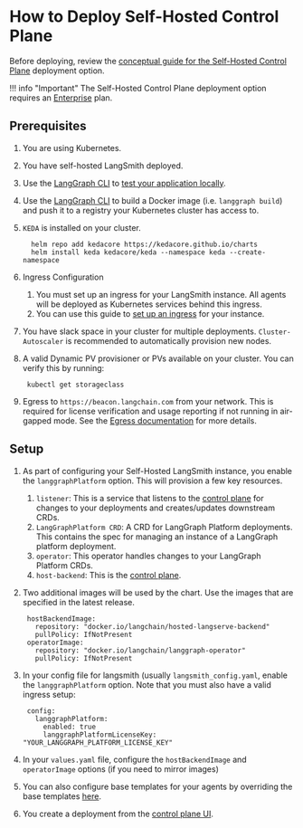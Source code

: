 # How to Deploy Self-Hosted Control Plane

Before deploying, review the [conceptual guide for the Self-Hosted Control Plane](../../concepts/langgraph_self_hosted_control_plane.md) deployment option.

!!! info "Important"
    The Self-Hosted Control Plane deployment option requires an [Enterprise](../../concepts/plans.md) plan.

## Prerequisites

1. You are using Kubernetes.
1. You have self-hosted LangSmith deployed.
1. Use the [LangGraph CLI](../../concepts/langgraph_cli.md) to [test your application locally](../../tutorials/langgraph-platform/local-server.md).
1. Use the [LangGraph CLI](../../concepts/langgraph_cli.md) to build a Docker image (i.e. `langgraph build`) and push it to a registry your Kubernetes cluster has access to.
1. `KEDA` is installed on your cluster.

         helm repo add kedacore https://kedacore.github.io/charts 
         helm install keda kedacore/keda --namespace keda --create-namespace
1. Ingress Configuration
    1. You must set up an ingress for your LangSmith instance. All agents will be deployed as Kubernetes services behind this ingress.
    1. You can use this guide to [set up an ingress](https://docs.smith.langchain.com/self_hosting/configuration/ingress) for your instance.
1. You have slack space in your cluster for multiple deployments. `Cluster-Autoscaler` is recommended to automatically provision new nodes.
1. A valid Dynamic PV provisioner or PVs available on your cluster. You can verify this by running:

        kubectl get storageclass
1. Egress to `https://beacon.langchain.com` from your network. This is required for license verification and usage reporting if not running in air-gapped mode. See the [Egress documentation](../../cloud/deployment/egress.md) for more details.

## Setup

1. As part of configuring your Self-Hosted LangSmith instance, you enable the `langgraphPlatform` option. This will provision a few key resources.
    1. `listener`: This is a service that listens to the [control plane](../../concepts/langgraph_control_plane.md) for changes to your deployments and creates/updates downstream CRDs.
    1. `LangGraphPlatform CRD`: A CRD for LangGraph Platform deployments. This contains the spec for managing an instance of a LangGraph platform deployment.
    1. `operator`: This operator handles changes to your LangGraph Platform CRDs.
    1. `host-backend`: This is the [control plane](../../concepts/langgraph_control_plane.md).
1. Two additional images will be used by the chart. Use the images that are specified in the latest release.

        hostBackendImage:
          repository: "docker.io/langchain/hosted-langserve-backend"
          pullPolicy: IfNotPresent
        operatorImage:
          repository: "docker.io/langchain/langgraph-operator"
          pullPolicy: IfNotPresent

1. In your config file for langsmith (usually `langsmith_config.yaml`, enable the `langgraphPlatform` option. Note that you must also have a valid ingress setup:

        config:
          langgraphPlatform:
            enabled: true
            langgraphPlatformLicenseKey: "YOUR_LANGGRAPH_PLATFORM_LICENSE_KEY"
1. In your `values.yaml` file, configure the `hostBackendImage` and `operatorImage` options (if you need to mirror images)

1. You can also configure base templates for your agents by overriding the base templates [here](https://github.com/langchain-ai/helm/blob/main/charts/langsmith/values.yaml#L898).
1. You create a deployment from the [control plane UI](../../concepts/langgraph_control_plane.md#control-plane-ui).
